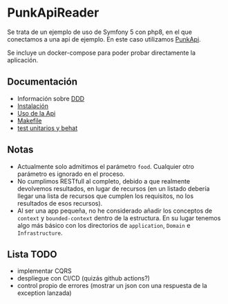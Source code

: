 # PunkApiReader
Se trata de un ejemplo de uso de Symfony 5 con php8, en el que conectamos a
una api de ejemplo. En este caso utilizamos [PunkApi](https://punkapi.com/).

Se incluye un docker-compose para poder probar directamente la aplicación. 

## Documentación
- Información sobre  [DDD](docs/1_DDD.md)
- [Instalación](docs/2_INSTALACION.md)
- [Uso de la Api](docs/3_USO_DE_API.md)
- [Makefile](docs/4_MAKEFILE.md)
- [test unitarios y behat](docs/5_TESTS.md)

## Notas
- Actualmente solo admitimos el parámetro `food`. Cualquier otro parámetro es ignorado en el proceso.
- No cumplimos RESTfull al completo, debido a que realmente devolvemos resultados, en lugar de 
recursos (en un listado debería llegar una lista de recursos que cumplen los requisitos, no los
resultados de esos recursos).
- Al ser una app pequeña, no he considerado añadir los conceptos de `context` y `bounded-context` 
dentro de la estructura. En su lugar tenemos algo más básico con los directorios de `application`, 
`Domain` e `Infrastructure`.

## Lista TODO
- implementar CQRS
- despliegue con CI/CD (quizás github actions?)
- control propio de errores (mostrar un json con una respuesta de la exception lanzada)